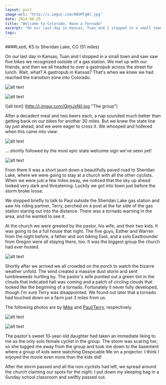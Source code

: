 ```yaml
---
layout: post
image-url: "http://i.imgur.com/KW5MfgWl.jpg"
date: 2014-06-25
title: "Welcome to Colorado, Have a Tornado"
excerpt: "On our last day in Kansas, Tuan and I stopped in a small town and saw saw five bikes we recognized outside of a gas station. We met up with our friends, and then we all headed to over a gastropub across the street for lunch. Wait, what? A gastropub in Kansas? That's when we knew we had reached the transition zone into Colorado."
tags:
---
```


####Leoti, KS to Sheridan Lake, CO (51 miles)

On our last day in Kansas, Tuan and I stopped in a small town and saw saw five bikes we recognized outside of a gas station. We met up with our friends, and then we all headed to over a gastropub across the street for lunch. Wait, what? A gastropub in Kansas? That's when we knew we had reached the transition zone into Colorado.

![alt text](http://i.imgur.com/W71jmmPl.jpg "Mike and the beers")

![alt text](http://i.imgur.com/VPZKa4Ul.jpg "Buffalo blue cheese fries")

![alt text] (http://i.imgur.com/QjmJxNil.jpg "The group")

After a decadent meal and two beers each, a nap sounded much better than getting back on our bikes for another 30 miles. But we knew the state line lay just ahead, and we were eager to cross it. We whooped and hollered when this came into view:

![alt text](http://i.imgur.com/1yQVXRvl.jpg "Leaving Kansas")

... shortly followed by the most epic state welcome sign we've seen yet!

![alt text](http://i.imgur.com/DNhBAqjl.jpg "Colorful Colorado")

From there it was a short jaunt down a beautifully paved road to Sheridan Lake, where we were going to stay at a church with all the other cyclists. When we were just a few miles away, we noticed that the sky up ahead looked very dark and threatening. Luckily we got into town just before the storm broke loose. 

We stopped briefly to talk to Paul outside the Sheridan Lake gas station and saw his riding partner, Terry, perched on a post at the far side of the gas station staring out into the distance. There was a tornado warning in the area, and he wanted to see it.

At the church we were greeted by the pastor, his wife, and their two kids. It was going to be a full house that night. The five guys, Esther and Warren from the night before, a father and son biking East, and a solo Eastbounder from Oregon were all staying there, too. It was the biggest group the church had ever hosted.

![alt text](http://i.imgur.com/OdcNCHrl.jpg "12 cyclists at Sheridan Lake")

Shortly after we arrived we all crowded on the porch to watch the bizarre weather unfold. The wind created a massive dust storm and sent tumbleweeds hurtling by. The pastor's wife pointed out a green tint in the clouds that indicated hail was coming and a patch of circling clouds that looked like the beginning of a tornado. Fortunately it never fully developed, though I'm sure Terry was disappointed. We found out later that a tornado had touched down on a farm just 3 miles from us.

The following photos are by [Mike](http://www.crazyguyonabike.com/doc/tumble/) and [Paul/Terry](http://www.bestbybike.com), respectively.

![alt text](http://i.imgur.com/cb4OeiHl.jpg "Dust storm")

![alt text](http://i.imgur.com/HVJ3VK6l.jpg "The sky after the storm")

The pastor's sweet 10-year-old daughter had taken an immediate liking to me as the only solo female cyclist in the group. The storm was scaring her, so she tugged me away from the group and took me down to the basement where a group of kids were watching Despicable Me on a projector. I think I enjoyed the movie even more than the kids did!

After the storm passed and all the non-cyclists had left, we spread around the church claiming our spots for the night. I put down my sleeping bag in a Sunday school classroom and swiftly passed out.
